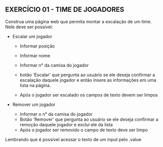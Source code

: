 ## EXERCÍCIO 01 - TIME DE JOGADORES


Construa uma página web que permita montar a escalação de um time. Nele deve ser possível: 

- Escalar um jogador
    - Informar posição
    - Informar nome
    - Informar n° da camisa do jogador
    - botão 'Escalar' que pergunta ao usuário se ele deseja confirmar a escalação daquele jogador e então insere as informações em uma lista na página. 

    - Após o jogador ser escalado os campos de texto devem ser limpos

- Remover um jogador
    - Informar o n° da camisa do jogador
    - Botão 'Remover' que pergunta ao usuário se ele deseja confirmar a remoção daquele jogador e exclui ele da lista
    - Após o jogador ser removido o campo de texto deve ser limpo

Lembrando que é possível acessar o texto de um input pelo .value